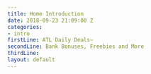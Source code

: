 ```yaml
---
title: Home Introduction
date: 2018-09-23 21:09:00 Z
categories:
- intro
firstLine: ATL Daily Deals—
secondLine: Bank Bonuses, Freebies and More
thirdLine: 
layout: default
---
```



